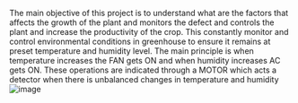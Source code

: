 The main objective of this project is to understand what are the factors that affects the growth of the plant and monitors the defect and controls the plant and increase the productivity of the crop.
This constantly monitor and control environmental conditions in greenhouse to ensure it remains at preset temperature and humidity level.
The main principle is when temperature increases the FAN gets ON and when humidity increases AC gets ON. These operations are indicated through a MOTOR which acts a detector when there is unbalanced changes in temperature and humidity![image](https://user-images.githubusercontent.com/109270031/215807438-45cc5aad-1a51-433c-8ca3-cd742f49a88d.png)
